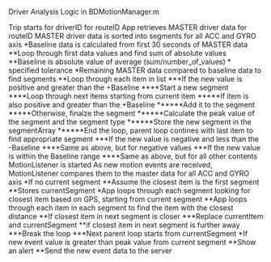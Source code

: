 Driver Analysis Logic in BDMotionManager.m

Trip starts for driverID for routeID
App retrieves MASTER driver data for routeID
MASTER driver data is sorted into segments for all ACC and GYRO axis
*Baseline data is calculated from first 30 seconds of MASTER data
**Loop through first data values and find sum of absolute values
**Baseline is absolute value of average (sum/number_of_values) * specified tolerance
*Remaining MASTER data compared to baseline data to find segments
**Loop through each item in list
***If the new value is positive and greater than the +Baseline
****Start a new segment
****Loop through next items starting from current item
*****If item is also positive and greater than the +Baseline
******Add it to the segment
*****Otherwise, finalze the segment
******Calculate the peak value of the segment and the segment type
******Store the new segment in the segmentArray
******End the loop, parent loop contines with last item to find appropriate segment
***If the new value is negative and less than the -Baseline
****Same as above, but for negative values
***If the new value is within the Baseline range
****Same as above, but for all other contents
MotionListener is started
As new motion events are received, MotionListener compares them to the master data for all ACC and GYRO axis
*If no current segment
**Assume the closest item is the first segment
**Stores currentSegment
*App loops through each segment looking for closest item based on GPS, starting from current segment
**App loops through each item in each segment to find the item with the closest distance
**If closest item in next segment is closer
***Replace currentItem and currentSegment
**if closest item in next segment is further away
***Break the loop
***Next parent loop starts from currentSegment
*If new event value is greater than peak value from current segment
**Show an alert 
**Send the new event data to the server